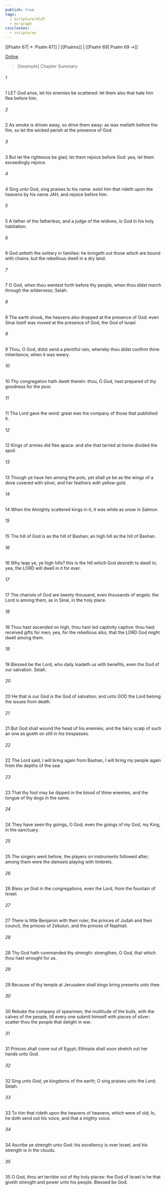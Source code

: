 ```yaml
---
publish: true
tags:
  - Scripture/OldT
  - no-graph
cssclasses:
  - scriptures
---
```

[[Psalm 67| ← Psalm 67]] | [[Psalms]] | [[Psalm 69| Psalm 69 →]]

[Online](https://churchofjesuschrist.org/study/scriptures/ot/ps/68?lang=eng)

>[!example] Chapter Summary
>
###### 1
1 LET God arise, let his enemies be scattered: let them also that hate him flee before him.
###### 2
2 As smoke is driven away, so drive them away: as wax melteth before the fire, so let the wicked perish at the presence of God.
###### 3
3 But let the righteous be glad; let them rejoice before God: yea, let them exceedingly rejoice.
###### 4
4 Sing unto God, sing praises to his name: extol him that rideth upon the heavens by his name JAH, and rejoice before him.
###### 5
5 A father of the fatherless, and a judge of the widows, is God in his holy habitation.
###### 6
6 God setteth the solitary in families: he bringeth out those which are bound with chains: but the rebellious dwell in a dry land.
###### 7
7 O God, when thou wentest forth before thy people, when thou didst march through the wilderness; Selah:
###### 8
8 The earth shook, the heavens also dropped at the presence of God: even Sinai itself was moved at the presence of God, the God of Israel.
###### 9
9 Thou, O God, didst send a plentiful rain, whereby thou didst confirm thine inheritance, when it was weary.
###### 10
10 Thy congregation hath dwelt therein: thou, O God, hast prepared of thy goodness for the poor.
###### 11
11 The Lord gave the word: great was the company of those that published it.
###### 12
12 Kings of armies did flee apace: and she that tarried at home divided the spoil.
###### 13
13 Though ye have lien among the pots, yet shall ye be as the wings of a dove covered with silver, and her feathers with yellow gold.
###### 14
14 When the Almighty scattered kings in it, it was white as snow in Salmon.
###### 15
15 The hill of God is as the hill of Bashan; an high hill as the hill of Bashan.
###### 16
16 Why leap ye, ye high hills?  this is the hill which God desireth to dwell in; yea, the LORD will dwell in it for ever.
###### 17
17 The chariots of God are twenty thousand, even thousands of angels: the Lord is among them, as in Sinai, in the holy place.
###### 18
18 Thou hast ascended on high, thou hast led captivity captive: thou hast received gifts for men; yea, for the rebellious also, that the LORD God might dwell among them.
###### 19
19 Blessed be the Lord, who daily loadeth us with benefits, even the God of our salvation.  Selah.
###### 20
20 He that is our God is the God of salvation; and unto GOD the Lord belong the issues from death.
###### 21
21 But God shall wound the head of his enemies, and the hairy scalp of such an one as goeth on still in his trespasses.
###### 22
22 The Lord said, I will bring again from Bashan, I will bring my people again from the depths of the sea:
###### 23
23 That thy foot may be dipped in the blood of thine enemies, and the tongue of thy dogs in the same.
###### 24
24 They have seen thy goings, O God; even the goings of my God, my King, in the sanctuary.
###### 25
25 The singers went before, the players on instruments followed after; among them were the damsels playing with timbrels.
###### 26
26 Bless ye God in the congregations, even the Lord, from the fountain of Israel.
###### 27
27 There is little Benjamin with their ruler, the princes of Judah and their council, the princes of Zebulun, and the princes of Naphtali.
###### 28
28 Thy God hath commanded thy strength: strengthen, O God, that which thou hast wrought for us.
###### 29
29 Because of thy temple at Jerusalem shall kings bring presents unto thee.
###### 30
30 Rebuke the company of spearmen, the multitude of the bulls, with the calves of the people, till every one submit himself with pieces of silver: scatter thou the people that delight in war.
###### 31
31 Princes shall come out of Egypt; Ethiopia shall soon stretch out her hands unto God.
###### 32
32 Sing unto God, ye kingdoms of the earth; O sing praises unto the Lord; Selah:
###### 33
33 To him that rideth upon the heavens of heavens, which were of old; lo, he doth send out his voice, and that a mighty voice.
###### 34
34 Ascribe ye strength unto God: his excellency is over Israel, and his strength is in the clouds.
###### 35
35 O God, thou art terrible out of thy holy places: the God of Israel is he that giveth strength and power unto his people.  Blessed be God.




